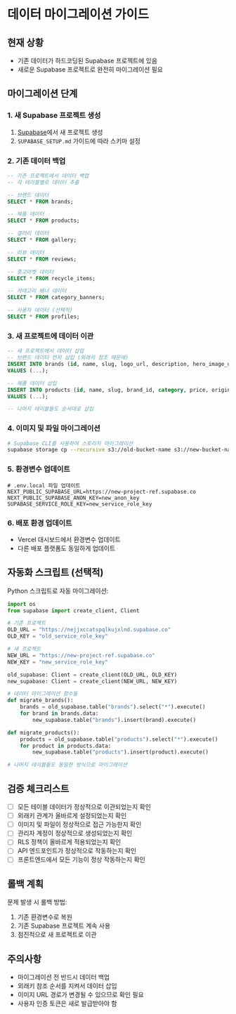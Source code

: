 # 데이터 마이그레이션 가이드

## 현재 상황
- 기존 데이터가 하드코딩된 Supabase 프로젝트에 있음
- 새로운 Supabase 프로젝트로 완전히 마이그레이션 필요

## 마이그레이션 단계

### 1. 새 Supabase 프로젝트 생성
1. [Supabase](https://supabase.com)에서 새 프로젝트 생성
2. `SUPABASE_SETUP.md` 가이드에 따라 스키마 설정

### 2. 기존 데이터 백업
```sql
-- 기존 프로젝트에서 데이터 백업
-- 각 테이블별로 데이터 추출

-- 브랜드 데이터
SELECT * FROM brands;

-- 제품 데이터  
SELECT * FROM products;

-- 갤러리 데이터
SELECT * FROM gallery;

-- 리뷰 데이터
SELECT * FROM reviews;

-- 중고마켓 데이터
SELECT * FROM recycle_items;

-- 카테고리 배너 데이터
SELECT * FROM category_banners;

-- 사용자 데이터 (선택적)
SELECT * FROM profiles;
```

### 3. 새 프로젝트에 데이터 이관
```sql
-- 새 프로젝트에서 데이터 삽입
-- 브랜드 데이터 먼저 삽입 (외래키 참조 때문에)
INSERT INTO brands (id, name, slug, logo_url, description, hero_image_url, created_at, updated_at)
VALUES (...);

-- 제품 데이터 삽입
INSERT INTO products (id, name, slug, brand_id, category, price, original_price, description, image_url, images, specifications, in_stock, featured, created_at, updated_at)
VALUES (...);

-- 나머지 테이블들도 순서대로 삽입
```

### 4. 이미지 및 파일 마이그레이션
```bash
# Supabase CLI를 사용하여 스토리지 마이그레이션
supabase storage cp --recursive s3://old-bucket-name s3://new-bucket-name
```

### 5. 환경변수 업데이트
```env
# .env.local 파일 업데이트
NEXT_PUBLIC_SUPABASE_URL=https://new-project-ref.supabase.co
NEXT_PUBLIC_SUPABASE_ANON_KEY=new_anon_key
SUPABASE_SERVICE_ROLE_KEY=new_service_role_key
```

### 6. 배포 환경 업데이트
- Vercel 대시보드에서 환경변수 업데이트
- 다른 배포 플랫폼도 동일하게 업데이트

## 자동화 스크립트 (선택적)

Python 스크립트로 자동 마이그레이션:

```python
import os
from supabase import create_client, Client

# 기존 프로젝트
OLD_URL = "https://nejjxccatspqlkujxlnd.supabase.co"
OLD_KEY = "old_service_role_key"

# 새 프로젝트  
NEW_URL = "https://new-project-ref.supabase.co"
NEW_KEY = "new_service_role_key"

old_supabase: Client = create_client(OLD_URL, OLD_KEY)
new_supabase: Client = create_client(NEW_URL, NEW_KEY)

# 데이터 마이그레이션 함수들
def migrate_brands():
    brands = old_supabase.table("brands").select("*").execute()
    for brand in brands.data:
        new_supabase.table("brands").insert(brand).execute()

def migrate_products():
    products = old_supabase.table("products").select("*").execute()
    for product in products.data:
        new_supabase.table("products").insert(product).execute()

# 나머지 테이블들도 동일한 방식으로 마이그레이션
```

## 검증 체크리스트

- [ ] 모든 테이블 데이터가 정상적으로 이관되었는지 확인
- [ ] 외래키 관계가 올바르게 설정되었는지 확인
- [ ] 이미지 및 파일이 정상적으로 접근 가능한지 확인
- [ ] 관리자 계정이 정상적으로 생성되었는지 확인
- [ ] RLS 정책이 올바르게 적용되었는지 확인
- [ ] API 엔드포인트가 정상적으로 작동하는지 확인
- [ ] 프론트엔드에서 모든 기능이 정상 작동하는지 확인

## 롤백 계획

문제 발생 시 롤백 방법:
1. 기존 환경변수로 복원
2. 기존 Supabase 프로젝트 계속 사용
3. 점진적으로 새 프로젝트로 이관

## 주의사항

- 마이그레이션 전 반드시 데이터 백업
- 외래키 참조 순서를 지켜서 데이터 삽입
- 이미지 URL 경로가 변경될 수 있으므로 확인 필요
- 사용자 인증 토큰은 새로 발급받아야 함
